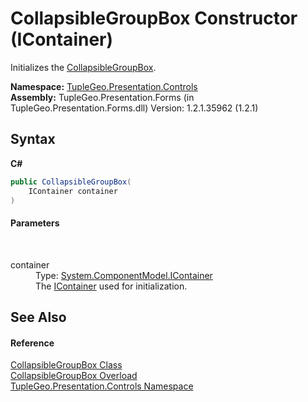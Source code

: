 # CollapsibleGroupBox Constructor (IContainer)
 

Initializes the <a href="T_TupleGeo_Presentation_Controls_CollapsibleGroupBox">CollapsibleGroupBox</a>.

**Namespace:**&nbsp;<a href="N_TupleGeo_Presentation_Controls">TupleGeo.Presentation.Controls</a><br />**Assembly:**&nbsp;TupleGeo.Presentation.Forms (in TupleGeo.Presentation.Forms.dll) Version: 1.2.1.35962 (1.2.1)

## Syntax

**C#**<br />
``` C#
public CollapsibleGroupBox(
	IContainer container
)
```


#### Parameters
&nbsp;<dl><dt>container</dt><dd>Type: <a href="http://msdn2.microsoft.com/en-us/library/z7xdfy67" target="_blank">System.ComponentModel.IContainer</a><br />The <a href="http://msdn2.microsoft.com/en-us/library/z7xdfy67" target="_blank">IContainer</a> used for initialization.</dd></dl>

## See Also


#### Reference
<a href="T_TupleGeo_Presentation_Controls_CollapsibleGroupBox">CollapsibleGroupBox Class</a><br /><a href="Overload_TupleGeo_Presentation_Controls_CollapsibleGroupBox__ctor">CollapsibleGroupBox Overload</a><br /><a href="N_TupleGeo_Presentation_Controls">TupleGeo.Presentation.Controls Namespace</a><br />